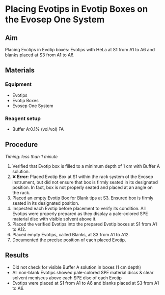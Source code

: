 # Placing Evotips in Evotip Boxes on the Evosep One System

## Aim
Placing Evotips in Evotip boxes: Evotips with HeLa at S1 from A1 to A6 and blanks placed at S3 from A1 to A6.


## Materials

### Equipment
- Evotips
- Evotip Boxes
- Evosep One System

### Reagent setup
- Buffer A:0.1% (vol/vol) FA


## Procedure
*Timing: less than 1 minute*

1. Verified that Evotip box is filled to a minimum depth of 1 cm with Buffer A solution.
2. ❌ **Error:** Placed Evotip Box at S1 within the rack system of the Evosep instrument, but did not ensure that box is firmly seated in its designated position. In fact, box is not properly seated and placed at an angle on the rack.
3. Placed an empty Evotip Box for Blank tips at S3. Ensured box is firmly seated in its designated position.
4. Inspected each Evotip before placement to verify its condition. All Evotips were properly prepared as they display a pale-colored SPE material disc with visible solvent above it. 
5. Placed the verified Evotips into the prepared Evotip boxes at S1 from A1 to A12.
6. Placed empty Evotips, called Blanks, at S3 from A1 to A12.
7. Documented the precise position of each placed Evotip.


## Results
- Did not check for visible Buffer A solution in boxes (1 cm depth)
- All non-blank Evotips showed pale-colored SPE material discs & clear solvent meniscus above each SPE disc of each Evotip
- Evotips were placed at S1 from A1 to A6 and blanks placed at S3 from A1 to A6.

